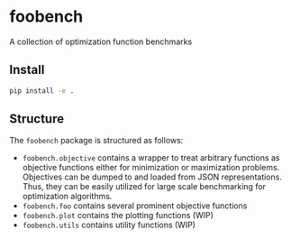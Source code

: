 # foobench
A collection of optimization function benchmarks

## Install
```bash
pip install -e .
```

## Structure
The `foobench` package is structured as follows:
- `foobench.objective` contains a wrapper to treat arbitrary functions as objective functions either for minimization or maximization problems. Objectives can be dumped to and loaded from JSON representations. Thus, they can be easily utilized for large scale benchmarking for optimization algorithms. 
- `foobench.foo` contains several prominent objective functions
- `foobench.plot` contains the plotting functions (WIP)
- `foobench.utils` contains utility functions (WIP)